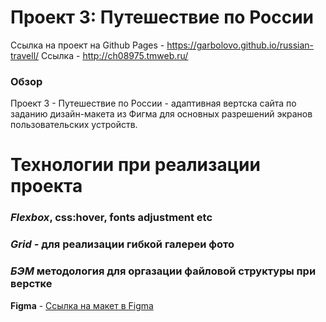 # Проект 3: Путешествие по России


Ссылка на проект на Github Pages - https://garbolovo.github.io/russian-travell/
Ссылка - http://ch08975.tmweb.ru/


### Обзор
 Проект 3 - Путешествие по России - адаптивная вертска сайта по заданию дизайн-макета из Фигма для основных разрешений экранов пользовательских устройств. 

# **Технологии при реализации проекта**
### *Flexbox*, css:hover, fonts adjustment etc
### ***Grid*** - для реализации гибкой галереи фото
### ***БЭМ*** методология для оргазации файловой структуры при верстке


**Figma**  - [Ссылка на макет в Figma](https://www.figma.com/file/OyRWEjU6wBwRe1hapzQoLx/Sprint-3%3A-Russia-%2F-desktop-%2B-mobile?node-id=28503%3A0)

